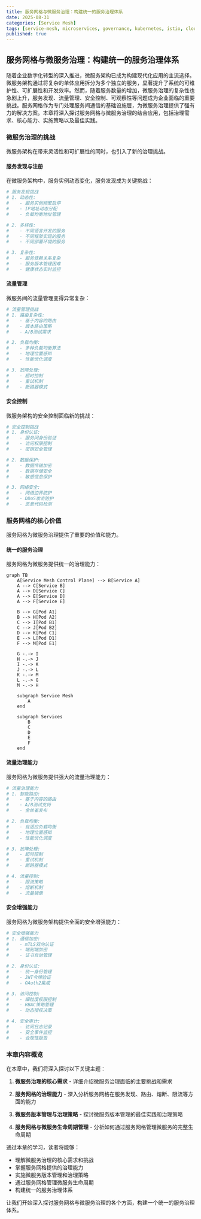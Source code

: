 ```yaml
---
title: 服务网格与微服务治理：构建统一的服务治理体系
date: 2025-08-31
categories: [Service Mesh]
tags: [service-mesh, microservices, governance, kubernetes, istio, cloud-native]
published: true
---
```


## 服务网格与微服务治理：构建统一的服务治理体系

随着企业数字化转型的深入推进，微服务架构已成为构建现代化应用的主流选择。微服务架构通过将复杂的单体应用拆分为多个独立的服务，显著提升了系统的可维护性、可扩展性和开发效率。然而，随着服务数量的增加，微服务治理的复杂性也急剧上升，服务发现、流量管理、安全控制、可观察性等问题成为企业面临的重要挑战。服务网格作为专门处理服务间通信的基础设施层，为微服务治理提供了强有力的解决方案。本章将深入探讨服务网格与微服务治理的结合应用，包括治理需求、核心能力、实施策略以及最佳实践。

### 微服务治理的挑战

微服务架构在带来灵活性和可扩展性的同时，也引入了新的治理挑战。

#### 服务发现与注册

在微服务架构中，服务实例动态变化，服务发现成为关键挑战：

```yaml
# 服务发现挑战
# 1. 动态性:
#    - 服务实例频繁启停
#    - IP地址动态分配
#    - 负载均衡地址管理

# 2. 多样性:
#    - 不同语言开发的服务
#    - 不同框架实现的服务
#    - 不同部署环境的服务

# 3. 复杂性:
#    - 服务依赖关系复杂
#    - 服务版本管理困难
#    - 健康状态实时监控
```

#### 流量管理

微服务间的流量管理变得异常复杂：

```yaml
# 流量管理挑战
# 1. 路由复杂性:
#    - 基于内容的路由
#    - 版本路由策略
#    - A/B测试需求

# 2. 负载均衡:
#    - 多种负载均衡算法
#    - 地理位置感知
#    - 性能优化调度

# 3. 故障处理:
#    - 超时控制
#    - 重试机制
#    - 断路器模式
```

#### 安全控制

微服务架构的安全控制面临新的挑战：

```yaml
# 安全控制挑战
# 1. 身份认证:
#    - 服务间身份验证
#    - 访问权限控制
#    - 密钥安全管理

# 2. 数据保护:
#    - 数据传输加密
#    - 数据存储安全
#    - 敏感信息保护

# 3. 网络安全:
#    - 网络边界防护
#    - DDoS攻击防护
#    - 恶意代码检测
```

### 服务网格的核心价值

服务网格为微服务治理提供了重要的价值和能力。

#### 统一的服务治理

服务网格为微服务提供统一的治理能力：

```mermaid
graph TB
    A[Service Mesh Control Plane] --> B[Service A]
    A --> C[Service B]
    A --> D[Service C]
    A --> E[Service D]
    A --> F[Service E]
    
    B --> G[Pod A1]
    B --> H[Pod A2]
    C --> I[Pod B1]
    C --> J[Pod B2]
    D --> K[Pod C1]
    E --> L[Pod D1]
    F --> M[Pod E1]
    
    G -.-> I
    H -.-> J
    I -.-> K
    J -.-> L
    K -.-> M
    L -.-> G
    M -.-> H
    
    subgraph Service Mesh
        A
    end
    
    subgraph Services
        B
        C
        D
        E
        F
    end
```

#### 流量治理能力

服务网格为微服务提供强大的流量治理能力：

```yaml
# 流量治理能力
# 1. 智能路由:
#    - 基于内容的路由
#    - A/B测试支持
#    - 金丝雀发布

# 2. 负载均衡:
#    - 自适应负载均衡
#    - 地理位置感知
#    - 性能优化调度

# 3. 故障处理:
#    - 超时控制
#    - 重试机制
#    - 断路器模式

# 4. 流量控制:
#    - 限流策略
#    - 熔断机制
#    - 流量镜像
```

#### 安全增强能力

服务网格为微服务架构提供全面的安全增强能力：

```yaml
# 安全增强能力
# 1. 通信加密:
#    - mTLS双向认证
#    - 端到端加密
#    - 证书自动管理

# 2. 身份认证:
#    - 统一身份管理
#    - JWT令牌验证
#    - OAuth2集成

# 3. 访问控制:
#    - 细粒度权限控制
#    - RBAC策略管理
#    - 动态授权决策

# 4. 安全审计:
#    - 访问日志记录
#    - 安全事件监控
#    - 合规性报告
```

### 本章内容概览

在本章中，我们将深入探讨以下关键主题：

1. **微服务治理的核心需求** - 详细介绍微服务治理面临的主要挑战和需求

2. **服务网格的治理能力** - 深入分析服务网格在服务发现、路由、熔断、限流等方面的能力

3. **微服务版本管理与治理策略** - 探讨微服务版本管理的最佳实践和治理策略

4. **服务网格与微服务生命周期管理** - 分析如何通过服务网格管理微服务的完整生命周期

通过本章的学习，读者将能够：
- 理解微服务治理的核心需求和挑战
- 掌握服务网格提供的治理能力
- 实施微服务版本管理和治理策略
- 通过服务网格管理微服务生命周期
- 构建统一的服务治理体系

让我们开始深入探讨服务网格与微服务治理的各个方面，构建一个统一的服务治理体系。